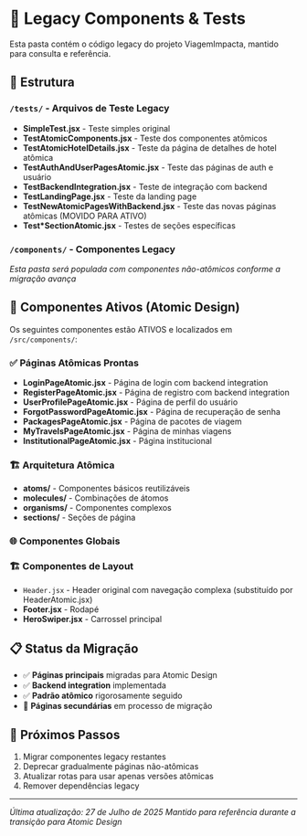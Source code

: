# 📂 Legacy Components & Tests

Esta pasta contém o código legacy do projeto ViagemImpacta, mantido para consulta e referência.

## 📁 Estrutura

### `/tests/` - Arquivos de Teste Legacy

- **SimpleTest.jsx** - Teste simples original
- **TestAtomicComponents.jsx** - Teste dos componentes atômicos
- **TestAtomicHotelDetails.jsx** - Teste da página de detalhes de hotel atômica
- **TestAuthAndUserPagesAtomic.jsx** - Teste das páginas de auth e usuário
- **TestBackendIntegration.jsx** - Teste de integração com backend
- **TestLandingPage.jsx** - Teste da landing page
- **TestNewAtomicPagesWithBackend.jsx** - Teste das novas páginas atômicas (MOVIDO PARA ATIVO)
- **Test\*SectionAtomic.jsx** - Testes de seções específicas

### `/components/` - Componentes Legacy

_Esta pasta será populada com componentes não-atômicos conforme a migração avança_

## 🎯 Componentes Ativos (Atomic Design)

Os seguintes componentes estão ATIVOS e localizados em `/src/components/`:

### ✅ Páginas Atômicas Prontas

- **LoginPageAtomic.jsx** - Página de login com backend integration
- **RegisterPageAtomic.jsx** - Página de registro com backend integration
- **UserProfilePageAtomic.jsx** - Página de perfil do usuário
- **ForgotPasswordPageAtomic.jsx** - Página de recuperação de senha
- **PackagesPageAtomic.jsx** - Página de pacotes de viagem
- **MyTravelsPageAtomic.jsx** - Página de minhas viagens
- **InstitutionalPageAtomic.jsx** - Página institucional

### 🏗️ Arquitetura Atômica

- **atoms/** - Componentes básicos reutilizáveis
- **molecules/** - Combinações de átomos
- **organisms/** - Componentes complexos
- **sections/** - Seções de página

### 🌐 Componentes Globais

### 🏗️ Componentes de Layout

- `Header.jsx` - Header original com navegação complexa (substituído por HeaderAtomic.jsx)
- **Footer.jsx** - Rodapé
- **HeroSwiper.jsx** - Carrossel principal

## 📋 Status da Migração

- ✅ **Páginas principais** migradas para Atomic Design
- ✅ **Backend integration** implementada
- ✅ **Padrão atômico** rigorosamente seguido
- 🚧 **Páginas secundárias** em processo de migração

## 🔄 Próximos Passos

1. Migrar componentes legacy restantes
2. Deprecar gradualmente páginas não-atômicas
3. Atualizar rotas para usar apenas versões atômicas
4. Remover dependências legacy

---

_Última atualização: 27 de Julho de 2025_
_Mantido para referência durante a transição para Atomic Design_
